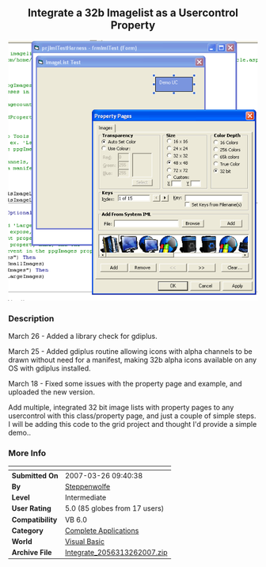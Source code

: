 ﻿<div align="center">

## Integrate a 32b Imagelist as a Usercontrol Property

<img src="PIC20073111540412145.gif">
</div>

### Description

March 26 - Added a library check for gdiplus.

March 25 - Added gdiplus routine allowing icons with alpha channels to be drawn without need for a manifest, making 32b alpha icons available on any OS with gdiplus installed.

March 18 - Fixed some issues with the property page and example, and uploaded the new version.

Add multiple, integrated 32 bit image lists with property pages to any usercontrol with this class/property page, and just a couple of simple steps. I will be adding this code to the grid project and thought I'd provide a simple demo..
 
### More Info
 


<span>             |<span>
---                |---
**Submitted On**   |2007-03-26 09:40:38
**By**             |[Steppenwolfe](https://github.com/Planet-Source-Code/PSCIndex/blob/master/ByAuthor/steppenwolfe.md)
**Level**          |Intermediate
**User Rating**    |5.0 (85 globes from 17 users)
**Compatibility**  |VB 6\.0
**Category**       |[Complete Applications](https://github.com/Planet-Source-Code/PSCIndex/blob/master/ByCategory/complete-applications__1-27.md)
**World**          |[Visual Basic](https://github.com/Planet-Source-Code/PSCIndex/blob/master/ByWorld/visual-basic.md)
**Archive File**   |[Integrate\_2056313262007\.zip](https://github.com/Planet-Source-Code/steppenwolfe-integrate-a-32b-imagelist-as-a-usercontrol-property__1-68113/archive/master.zip)








